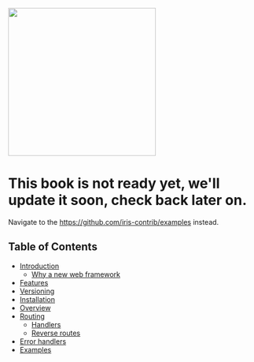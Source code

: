 <a href ="https://github.com/kataras/iris"> <img src="https://github.com/kataras/build-a-better-web-together/raw/master/cover.jpg" width="300" /> </a>

# This book is not ready yet, we'll update it soon, check back later on.
Navigate to the https://github.com/iris-contrib/examples instead.

## Table of Contents

* [Introduction](README.md)
    * [Why a new web framework](why.md)
* [Features](features.md)
* [Versioning](versioning.md)
* [Installation](installation.md)
* [Overview](overview.md)
* [Routing](routing.md)
    * [Handlers](handlers.md)
    * [Reverse routes](routing_reverse.md)
* [Error handlers](error_handlers.md)
* [Examples](https://github.com/iris-contrib/examples)